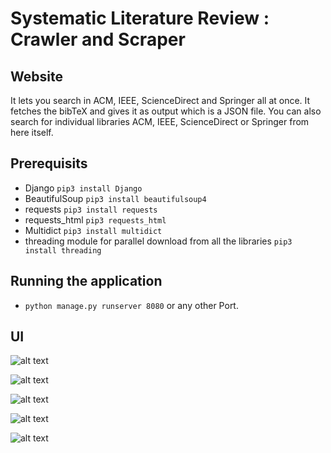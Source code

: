 # Systematic Literature Review : Crawler and Scraper

## Website
It lets you search in ACM, IEEE, ScienceDirect and Springer all at once. It fetches the bibTeX and gives it as output which is a JSON file.
You can also search for individual libraries ACM, IEEE, ScienceDirect or Springer from here itself.

## Prerequisits
* Django ``pip3 install Django``
* BeautifulSoup ``pip3 install beautifulsoup4``
* requests ``pip3 install requests``
* requests_html ``pip3 requests_html``
* Multidict ``pip3 install multidict``
* threading module for parallel download from all the libraries ``pip3 install threading``

## Running the application
* ``python manage.py runserver 8080`` or any other Port.

## UI

![alt text](https://github.com/divyadreddy/SSD33/blob/main/screenshots/Screenshot%202020-11-21%20at%2011.14.42%20PM.png)

![alt text](https://github.com/divyadreddy/SSD33/blob/main/screenshots/Screenshot%202020-11-21%20at%2011.14.44%20PM.png)

![alt text](https://github.com/divyadreddy/SSD33/blob/main/screenshots/Screenshot%202020-11-21%20at%2011.14.46%20PM.png)

![alt text](https://github.com/divyadreddy/SSD33/blob/main/screenshots/Screenshot%202020-11-21%20at%2011.14.48%20PM.png)

![alt text](https://github.com/divyadreddy/SSD33/blob/main/screenshots/Screenshot%202020-11-21%20at%2011.14.50%20PM.png)
